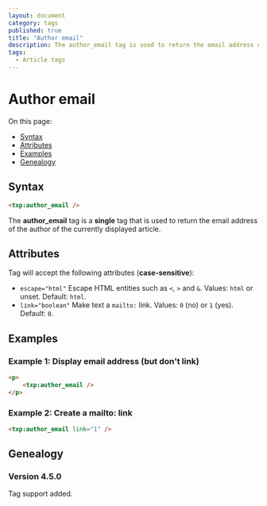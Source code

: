 ```yaml
---
layout: document
category: tags
published: true
title: "Author email"
description: The author_email tag is used to return the email address of the author of the currently displayed article.
tags:
  - Article tags
---
```


# Author email

On this page:

* [Syntax](#user-content-syntax)
* [Attributes](#user-content-attributes)
* [Examples](#user-content-examples)
* [Genealogy](#user-content-genealogy)

## Syntax

```html
<txp:author_email />
```

The **author_email** tag is a __single__ tag that is used to return the email address of the author of the currently displayed article.

## Attributes

Tag will accept the following attributes (**case-sensitive**):

* `escape="html"`
Escape HTML entities such as `<`, `>` and `&`.
Values: `html` or unset.
Default: `html`.
* `link="boolean"`
Make text a `mailto:` link.
Values: `0` (no) or `1` (yes).
Default: `0`.

## Examples

### Example 1: Display email address (but don't link)

```html
<p>
    <txp:author_email />
</p>
```

### Example 2: Create a mailto: link

```html
<txp:author_email link="1" />
```

## Genealogy

### Version 4.5.0

Tag support added.
